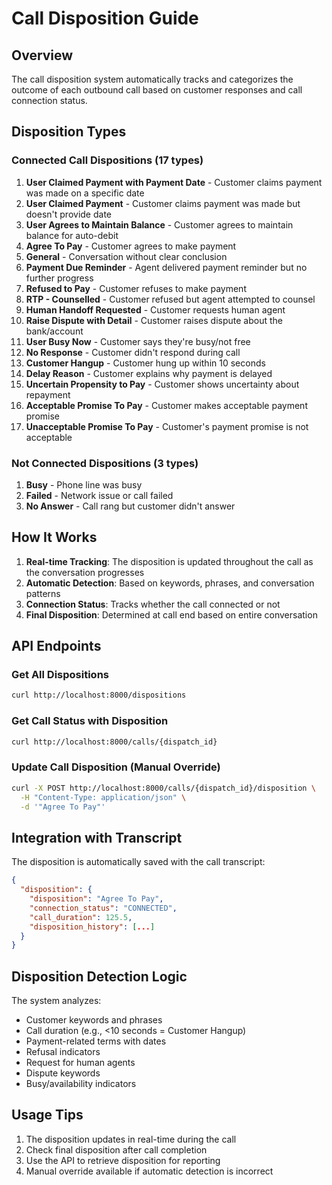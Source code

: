 # Call Disposition Guide

## Overview
The call disposition system automatically tracks and categorizes the outcome of each outbound call based on customer responses and call connection status.

## Disposition Types

### Connected Call Dispositions (17 types)

1. **User Claimed Payment with Payment Date** - Customer claims payment was made on a specific date
2. **User Claimed Payment** - Customer claims payment was made but doesn't provide date
3. **User Agrees to Maintain Balance** - Customer agrees to maintain balance for auto-debit
4. **Agree To Pay** - Customer agrees to make payment
5. **General** - Conversation without clear conclusion
6. **Payment Due Reminder** - Agent delivered payment reminder but no further progress
7. **Refused to Pay** - Customer refuses to make payment
8. **RTP - Counselled** - Customer refused but agent attempted to counsel
9. **Human Handoff Requested** - Customer requests human agent
10. **Raise Dispute with Detail** - Customer raises dispute about the bank/account
11. **User Busy Now** - Customer says they're busy/not free
12. **No Response** - Customer didn't respond during call
13. **Customer Hangup** - Customer hung up within 10 seconds
14. **Delay Reason** - Customer explains why payment is delayed
15. **Uncertain Propensity to Pay** - Customer shows uncertainty about repayment
16. **Acceptable Promise To Pay** - Customer makes acceptable payment promise
17. **Unacceptable Promise To Pay** - Customer's payment promise is not acceptable

### Not Connected Dispositions (3 types)

1. **Busy** - Phone line was busy
2. **Failed** - Network issue or call failed
3. **No Answer** - Call rang but customer didn't answer

## How It Works

1. **Real-time Tracking**: The disposition is updated throughout the call as the conversation progresses
2. **Automatic Detection**: Based on keywords, phrases, and conversation patterns
3. **Connection Status**: Tracks whether the call connected or not
4. **Final Disposition**: Determined at call end based on entire conversation

## API Endpoints

### Get All Dispositions
```bash
curl http://localhost:8000/dispositions
```

### Get Call Status with Disposition
```bash
curl http://localhost:8000/calls/{dispatch_id}
```

### Update Call Disposition (Manual Override)
```bash
curl -X POST http://localhost:8000/calls/{dispatch_id}/disposition \
  -H "Content-Type: application/json" \
  -d '"Agree To Pay"'
```

## Integration with Transcript

The disposition is automatically saved with the call transcript:
```json
{
  "disposition": {
    "disposition": "Agree To Pay",
    "connection_status": "CONNECTED",
    "call_duration": 125.5,
    "disposition_history": [...]
  }
}
```

## Disposition Detection Logic

The system analyzes:
- Customer keywords and phrases
- Call duration (e.g., <10 seconds = Customer Hangup)
- Payment-related terms with dates
- Refusal indicators
- Request for human agents
- Dispute keywords
- Busy/availability indicators

## Usage Tips

1. The disposition updates in real-time during the call
2. Check final disposition after call completion
3. Use the API to retrieve disposition for reporting
4. Manual override available if automatic detection is incorrect